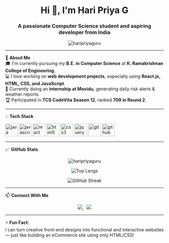 <h1 align="center">Hi 👋, I'm Hari Priya G</h1>
<h3 align="center">A passionate Computer Science student and aspiring developer from India</h3>

<p align="center">
  <img src="https://komarev.com/ghpvc/?username=haripriyaguru&label=Profile%20views&color=0e75b6&style=flat" alt="haripriyaguru" />
</p>

---

🌟 **About Me**  
🎓 I'm currently pursuing my **B.E. in Computer Science** at **K. Ramakrishnan College of Engineering**.  
💻 I love working on **web development projects**, especially using **React.js, HTML, CSS, and JavaScript**.    
🔭 Currently doing an **internship at Movidu**, generating daily risk alerts & weather reports.  
🏆 Participated in **TCS CodeVita Season 12**, ranked **709 in Round 2**.  

---

💡 **Tech Stack**

<p align="left">
  <img src="https://cdn.jsdelivr.net/gh/devicons/devicon/icons/java/java-original.svg" alt="java" width="40" height="40"/>
  <img src="https://cdn.jsdelivr.net/gh/devicons/devicon/icons/javascript/javascript-original.svg" alt="javascript" width="40" height="40"/>
  <img src="https://cdn.jsdelivr.net/gh/devicons/devicon/icons/react/react-original.svg" alt="react" width="40" height="40"/>
  <img src="https://cdn.jsdelivr.net/gh/devicons/devicon/icons/html5/html5-original.svg" alt="html5" width="40" height="40"/>
  <img src="https://cdn.jsdelivr.net/gh/devicons/devicon/icons/css3/css3-original.svg" alt="css3" width="40" height="40"/>
  <img src="https://cdn.jsdelivr.net/gh/devicons/devicon/icons/jquery/jquery-original.svg" alt="jquery" width="40" height="40"/>
  <img src="https://cdn.jsdelivr.net/gh/devicons/devicon/icons/git/git-original.svg" alt="git" width="40" height="40"/>
  <img src="https://cdn.jsdelivr.net/gh/devicons/devicon/icons/github/github-original.svg" alt="github" width="40" height="40"/>
</p>

---

📈 **GitHub Stats**

<p align="center">
  <img src="https://github-readme-stats.vercel.app/api?username=haripriyaguru&show_icons=true&theme=tokyonight" alt="haripriyaguru" />
</p>

<p align="center">
  <img src="https://github-readme-stats.vercel.app/api/top-langs/?username=haripriyaguru&layout=compact&theme=tokyonight" alt="Top Langs" />
</p>

<p align="center">
  <img src="https://github-readme-streak-stats.herokuapp.com/?user=haripriyaguru&theme=tokyonight" alt="GitHub Streak" />
</p>

---

📫 **Connect With Me**

<p align="center">
  <a href="https://www.linkedin.com/in/haripriya22/" target="_blank">
    <img src="https://img.shields.io/badge/-LinkedIn-blue?style=for-the-badge&logo=linkedin&logoColor=white" />
  </a>
  &nbsp;
  <a href="https://github.com/haripriyaguru/Haripriya-Resume" download>
    <img src="https://img.shields.io/badge/Download%20Resume-grey?style=for-the-badge&logo=adobeacrobatreader&logoColor=red" />
  </a>
</p>

---

⚡ **Fun Fact:**  
I can turn creative front-end designs into functional and interactive websites — just like building an eCommerce site using only HTML/CSS!
